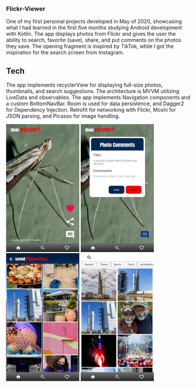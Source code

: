 ### Flickr-Viewer
One of my first personal projects developed in May of 2020, showcasing what I had learned in the first five months studying Android development with Kotlin.
The app displays photos from Flickr and gives the user the ability to search, favorite (save), share, and put comments on the photos they save. The opening fragment is
inspired by TikTok, while I got the inspiration for the search screen from Instagram. 

## Tech
The app implements recyclerView for displaying full-size photos, thumbnails, and search suggestions. 
The architecture is MVVM utilizing LiveData and observables.
The app implements Navigation components and a custom BottomNavBar.
Room is used for data persistence, and Dagger2 for Dependency Injection.
Retrofit for networking with Flickr, Moshi for JSON parsing, and Picasso for image handling. 

<img src="https://github.com/devmichealmurray/Flickr-Viewer/blob/master/Flicker_View_01%5B1%5D.jpg" alt="Home Screen" width="200" height="350"> <img src ="https://github.com/devmichealmurray/Flickr-Viewer/blob/master/Flicker_View_02%5B1%5D.jpg" alt="Comments Dialog" width="200" height="350"> <img src ="https://github.com/devmichealmurray/Flickr-Viewer/blob/master/Flicker_View_03%5B1%5D.jpg" alt="Saved Favorites Fragment" width="200" height="350"> <img src ="https://github.com/devmichealmurray/Flickr-Viewer/blob/master/Flicker_View_04%5B1%5D.jpg" alt="Search Fragment" width="200" height="350">
